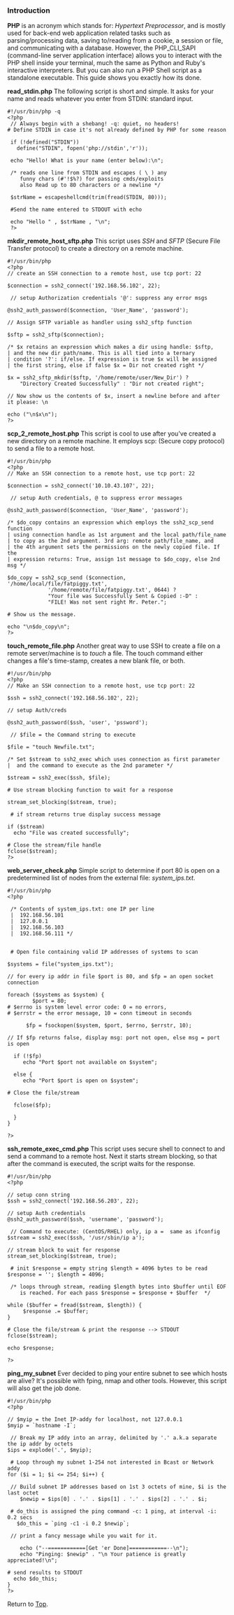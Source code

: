 ﻿### Introduction
**PHP** is an <a id="top">acronym</a> which stands for: *Hypertext Preprocessor*, and is 
mostly used for back-end web application related tasks such as parsing/processing data, 
saving to/reading from a cookie, a session or file, and communicating with a database. However, 
the PHP_CLI_SAPI (command-line server application interface) allows you to interact with 
the PHP shell inside your terminal, much the same as Python and Ruby's interactive interpreters. 
But you can also run a PHP Shell script as a standalone executable. This guide shows you exactly how its done.

**read_stdin.php** The following script is short and simple. It asks for your name and reads whatever 
you enter from STDIN: standard input.

    #!/usr/bin/php -q
    <?php 
	 // Always begin with a shebang! -q: quiet, no headers!
    # Define STDIN in case it's not already defined by PHP for some reason 

	 if (!defined("STDIN")) 
	   define("STDIN", fopen('php://stdin','r'));
 
	 echo "Hello! What is your name (enter below):\n";
     
     /* reads one line from STDIN and escapes ( \ ) any 
        funny chars (#'!$%?) for passing cmds/exploits
        also Read up to 80 characters or a newline */   
	 
	 $strName = escapeshellcmd(trim(fread(STDIN, 80)));
	 
	 #Send the name entered to STDOUT with echo
	 
	 echo "Hello " , $strName , "\n";
	 ?> 

**mkdir_remote_host_sftp.php** This script uses *SSH* and *SFTP* (Secure File Transfer protocol) to 
create a directory on a remote machine.

    #!/usr/bin/php
    <?php
    // create an SSH connection to a remote host, use tcp port: 22
    
    $connection = ssh2_connect('192.168.56.102', 22);
 		
 	 // setup Authorization credentials '@': suppress any error msgs

    @ssh2_auth_password($connection, 'User_Name', 'password');
    
    // Assign SFTP variable as handler using ssh2_sftp function
    
    $sftp = ssh2_sftp($connection);
    
    /* $x retains an expression which makes a dir using handle: $sftp, 
    | and the new dir path/name. This is all tied into a ternary 
    | condition '?': if/else. If expression is true $x will be assigned
    | the first string, else if false $x = Dir not created right */
    
    $x = ssh2_sftp_mkdir($sftp, '/home/remote/user/New_Dir') ? 
	    "Directory Created Successfully" : "Dir not created right"; 
	    
    // Now show us the contents of $x, insert a newline before and after it please: \n
   
    echo ("\n$x\n");
    ?>

**scp_2_remote_host.php** This script is cool to use after you've created a new directory on a remote machine.
It employs scp: (Secure copy protocol) to send a file to a remote host.

    #!/usr/bin/php
    <?php
    // Make an SSH connection to a remote host, use tcp port: 22

    $connection = ssh2_connect('10.10.43.107', 22);
 		
 	 // setup Auth credentials, @ to suppress error messages
    
    @ssh2_auth_password($connection, 'User_Name', 'password');

    /* $do_copy contains an expression which employs the ssh2_scp_send function
    | using connection handle as 1st argument and the local path/file_name
    | to copy as the 2nd argument. 3rd arg: remote path/file_name, and
    | the 4th argument sets the permissions on the newly copied file. If the
    | expression returns: True, assign 1st message to $do_copy, else 2nd msg */
    
    $do_copy = ssh2_scp_send ($connection, '/home/local/file/fatpiggy.txt',
	 		     '/home/remote/file/fatpiggy.txt', 0644) ? 
			     "Your file was Successfully Sent & Copied :-D" :
			     "FILE! Was not sent right Mr. Peter."; 
    
    # Show us the message.

    echo "\n$do_copy\n";
    ?>

**touch_remote_file.php** Another great way to use SSH to create a file on a remote server/machine is to *touch* a file.
The touch command either changes a file's time-stamp, creates a new blank file, or both.

    #!/usr/bin/php
    <?php
    // Make an SSH connection to a remote host, use tcp port: 22
    
    $ssh = ssh2_connect('192.168.56.102', 22);
    
    // setup Auth/creds
    
    @ssh2_auth_password($ssh, 'user', 'pssword');
	
	 // $file = the Command string to execute 
    
    $file = "touch Newfile.txt";
    
    /* Set $stream to ssh2_exec which uses connection as first parameter
    |  and the command to execute as the 2nd parameter */ 
       
    $stream = ssh2_exec($ssh, $file);

    # Use stream blocking function to wait for a response
    
    stream_set_blocking($stream, true);
	 
	 # if stream returns true display success message
    
    if ($stream)
      echo "File was created successfully";
      
    # Close the stream/file handle
    fclose($stream);	
    ?>

**web_server_check.php**  Simple script to determine if port 80 is open on a predetermined list of nodes from the
external file: *system_ips.txt*. 

    #!/usr/bin/php 
    <?php
	 
	 /* Contents of system_ips.txt: one IP per line
     |  192.168.56.101
	 |  127.0.0.1
     |  192.168.56.103
     |  192.168.56.111 */


	 # Open file containing valid IP addresses of systems to scan
    
    $systems = file("system_ips.txt");
    
    // for every ip addr in file $port is 80, and $fp = an open socket connection
    
    foreach ($systems as $system) {
		    $port = 80;
    # $errno is system level error code: 0 = no errors, 
    # $errstr = the error message, 10 = conn timeout in seconds
             
          $fp = fsockopen($system, $port, $errno, $errstr, 10);

    // If $fp returns false, display msg: port not open, else msg = port is open
      
      if (!$fp) 
	     echo "Port $port not available on $system";
    
      else {
	     echo "Port $port is open on $system";
	 
    # Close the file/stream
      
      fclose($fp);
      
      }
    }

    ?>

**ssh_remote_exec_cmd.php** This script uses secure shell to connect to and send a command to a remote host. Next it
starts stream blocking, so that after the command is executed, the script waits for the response.

    #!/usr/bin/php
    <?php
    
    // setup conn string
    $ssh = ssh2_connect('192.168.56.203', 22);
  
    // setup Auth credentials
    @ssh2_auth_password($ssh, 'username', 'password');
	 
	 // Command to execute: (CentOS/RHEL) only, ip a =  same as ifconfig
    $stream = ssh2_exec($ssh, '/usr/sbin/ip a');

    // stream block to wait for response
    stream_set_blocking($stream, true);
	
	 # init $response = empty string $length = 4096 bytes to be read
    $response = ''; $length = 4096;
	 
	 /* loops through stream, reading $length bytes into $buffer until EOF
	    is reached. For each pass $response = $response + $buffer  */
    
    while ($buffer = fread($stream, $length)) {
		 $response .= $buffer;
    }	
    
    # Close the file/stream & print the response --> STDOUT
    fclose($stream);

    echo $response;	
	
    ?>

**ping_my_subnet** Ever decided to ping your entire subnet to see which hosts are alive? It's possible 
with fping, nmap and other tools. However, this script will also get the job done.
    
    #!/usr/bin/php
    <?php
    
    // $myip = the Inet IP-addy for localhost, not 127.0.0.1
    $myip = `hostname -I`;
	 
	 // Break my IP addy into an array, delimited by '.' a.k.a separate the ip addr by octets
    $ips = explode('.', $myip);
 	
 	 # Loop through my subnet 1-254 not interested in Bcast or Network addy
    for ($i = 1; $i <= 254; $i++) {
	
	 // Build subnet IP addresses based on 1st 3 octets of mine, $i is the last octet
	    $newip = $ips[0] . '.' . $ips[1] . '.' . $ips[2] . '.' . $i;
	 
	 # do_this is assigned the ping command -c: 1 ping, at interval -i: 0.2 secs
       $do_this = `ping -c1 -i 0.2 $newip`;
	 
	 // print a fancy message while you wait for it.
	   
	    echo ("--============[Get 'er Done]============--\n");
	    echo "Pinging: $newip" . "\n Your patience is greatly appreciated!\n";
    
    # send results to STDOUT
      echo $do_this;
    }
    ?>





Return to <a href="#top">Top</a>.